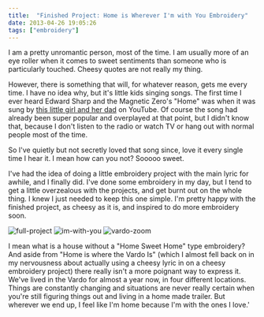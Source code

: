 ```yaml
---
title:  "Finished Project: Home is Wherever I'm with You Embroidery"
date: 2013-04-26 19:05:26
tags: ["embroidery"]
---
```

I am a pretty unromantic person, most of the time. I am usually more of an eye roller when it comes to sweet sentiments than someone who is particularly touched. Cheesy quotes are not really my thing.

However, there is something that will, for whatever reason, gets me every time. I have no idea why, but it's little kids singing songs. The first time I ever heard Edward Sharp and the Magnetic Zero's "Home" was when it was sung by [this little girl and her dad](http://www.youtube.com/watch?v=L64c5vT3NBw) on YouTube. Of course the song had already been super popular and overplayed at that point, but I didn't know that, because I don't listen to the radio or watch TV or hang out with normal people most of the time.

So I've quietly but not secretly loved that song since, love it every single time I hear it. I mean how can you not? Sooooo sweet.

I've had the idea of doing a little embroidery project with the main lyric for awhile, and I finally did. I've done some embroidery in my day, but I tend to get a little overzealous with the projects, and get burnt out on the whole thing. I knew I just needed to keep this one simple. I'm pretty happy with the finished project, as cheesy as it is, and inspired to do more embroidery soon.

![full-project](/uploads/2013/04/full-project.jpg)
![im-with-you](/uploads/2013/04/im-with-you.jpg)
![vardo-zoom](/uploads/2013/04/vardo-zoom.jpg)

I mean what is a house without a "Home Sweet Home" type embroidery? And aside from "Home is where the Vardo Is" (which I almost fell back on in my nervousness about actually using a cheesy lyric in on a cheesy embroidery project) there really isn't a more poignant way to express it. We've lived in the Vardo for almost a year now, in four different locations. Things are constantly changing and situations are never really certain when you're still figuring things out and living in a home made trailer. But wherever we end up, I feel like I'm home because I'm with the ones I love.'

